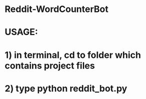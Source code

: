 # Reddit-WordCounterBot


# USAGE: 
#        1) in terminal, cd to folder which contains project files
#        2) type python reddit_bot.py